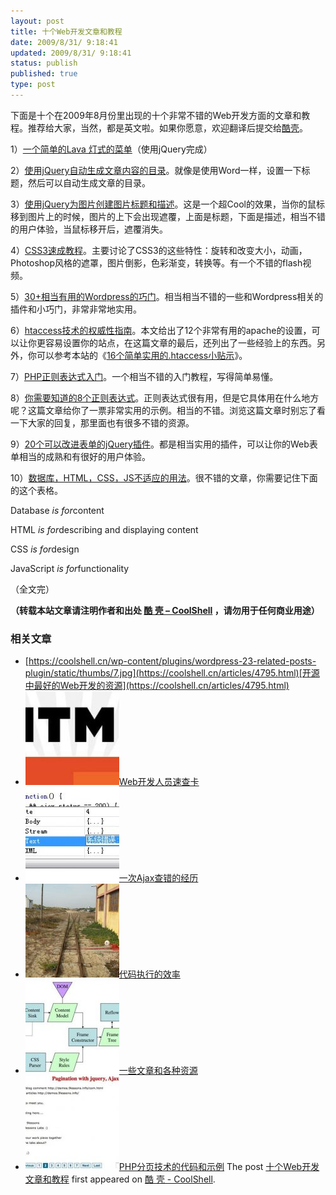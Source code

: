```yaml
---
layout: post
title: 十个Web开发文章和教程
date: 2009/8/31/ 9:18:41
updated: 2009/8/31/ 9:18:41
status: publish
published: true
type: post
---
```


下面是十个在2009年8月份里出现的十个非常不错的Web开发方面的文章和教程。推荐给大家，当然，都是英文啦。如果你愿意，欢迎翻译后提交给[酷壳](https://coolshell.cn)。


1）[一个简单的Lava 灯式的菜单](http://www.queness.com/post/530/simple-lava-lamp-menu-tutorial-with-jquery)（使用jQuery完成）


2）[使用jQuery自动生成文章内容的目录](http://www.jankoatwarpspeed.com/post/2009/08/20/Table-of-contents-using-jQuery.aspx)。就像是使用Word一样，设置一下标题，然后可以自动生成文章的目录。


3）[使用jQuery为图片创建图片标题和描述](http://www.queness.com/post/484/create-a-thumbnail-gallery-with-slick-heading-and-caption-effect-with-jquery)。这是一个超Cool的效果，当你的鼠标移到图片上的时候，图片的上下会出现遮覆，上面是标题，下面是描述，相当不错的用户体验，当鼠标移开后，遮覆消失。



4）[CSS3速成教程](http://net.tutsplus.com/videos/screencasts/a-crash-course-in-advanced-css3-effects/)。主要讨论了CSS3的这些特性：旋转和改变大小，动画，Photoshop风格的遮罩，图片倒影，色彩渐变，转换等。有一个不错的flash视频。


5）[30+相当有用的Wordpress的巧门](http://www.hongkiat.com/blog/30-new-useful-wordpress-tricks-hacks/)。相当相当不错的一些和Wordpress相关的插件和小巧门，非常非常地实用。


6）[htaccess技术的权威性指南](http://www.noupe.com/php/htaccess-techniques.html)。本文给出了12个非常有用的apache的设置，可以让你更容易设置你的站点，在这篇文章的最后，还列出了一些经验上的东西。另外，你可以参考本站的《[16个简单实用的.htaccess小贴示](https://coolshell.cn/articles/1035.html)》。


7）[PHP正则表达式入门](http://www.noupe.com/php/php-regular-expressions.html)。一个相当不错的入门教程，写得简单易懂。


8）[你需要知道的8个正则表达式](http://net.tutsplus.com/tutorials/other/8-regular-expressions-you-should-know/)。正则表达式很有用，但是它具体用在什么地方呢？这篇文章给你了一票非常实用的示例。相当的不错。浏览这篇文章时别忘了看一下大家的回复，那里面也有很多不错的资源。


9）[20个可以改进表单的jQuery插件](http://speckyboy.com/2009/08/26/20-jquery-plugins-and-tutorials-to-enhance-forms/)。都是相当实用的插件，可以让你的Web表单相当的成熟和有很好的用户体验。


10）[数据库，HTML，CSS，JS不适应的用法](http://css-tricks.com/inapproprite-uses/)。很不错的文章，你需要记住下面的这个表格。



Database
*is for*content


HTML
*is for*describing and displaying content


CSS
*is for*design


JavaScript
*is for*functionality

（全文完）



**（转载本站文章请注明作者和出处 [酷 壳 – CoolShell](https://coolshell.cn/) ，请勿用于任何商业用途）**



### 相关文章

* [https://coolshell.cn/wp-content/plugins/wordpress-23-related-posts-plugin/static/thumbs/7.jpg](https://coolshell.cn/articles/4795.html)[开源中最好的Web开发的资源](https://coolshell.cn/articles/4795.html)
* [![Web开发人员速查卡](../wp-content/uploads/2011/02/1128-150x150.jpg)](https://coolshell.cn/articles/3684.html)[Web开发人员速查卡](https://coolshell.cn/articles/3684.html)
* [![一次Ajax查错的经历](../wp-content/uploads/2012/08/ajax_error-150x150.jpg)](https://coolshell.cn/articles/8170.html)[一次Ajax查错的经历](https://coolshell.cn/articles/8170.html)
* [![代码执行的效率](../wp-content/uploads/2012/07/muxnt-150x150.jpg)](https://coolshell.cn/articles/7886.html)[代码执行的效率](https://coolshell.cn/articles/7886.html)
* [![一些文章和各种资源](../wp-content/uploads/2011/09/image008-150x150.jpg)](https://coolshell.cn/articles/5224.html)[一些文章和各种资源](https://coolshell.cn/articles/5224.html)
* [![PHP分页技术的代码和示例](../wp-content/uploads/2011/08/Pagination-e1312791884744-150x150.jpg)](https://coolshell.cn/articles/5160.html)[PHP分页技术的代码和示例](https://coolshell.cn/articles/5160.html)
The post [十个Web开发文章和教程](https://coolshell.cn/articles/1387.html) first appeared on [酷 壳 - CoolShell](https://coolshell.cn).